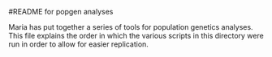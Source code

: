 #README for popgen analyses


Maria has put together a series of tools for population genetics analyses. This file explains the order in which the various scripts in this directory were run in order to allow for easier replication.
